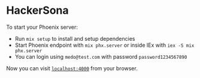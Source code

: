 # HackerSona

To start your Phoenix server:

  * Run `mix setup` to install and setup dependencies
  * Start Phoenix endpoint with `mix phx.server` or inside IEx with `iex -S mix phx.server`
  * You can login using `medo@test.com` with password `password1234567890`

Now you can visit [`localhost:4000`](http://localhost:4000) from your browser.